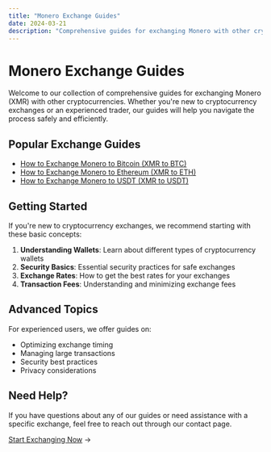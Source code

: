 ```yaml
---
title: "Monero Exchange Guides"
date: 2024-03-21
description: "Comprehensive guides for exchanging Monero with other cryptocurrencies"
---
```


# Monero Exchange Guides

Welcome to our collection of comprehensive guides for exchanging Monero (XMR) with other cryptocurrencies. Whether you're new to cryptocurrency exchanges or an experienced trader, our guides will help you navigate the process safely and efficiently.

## Popular Exchange Guides

-   [How to Exchange Monero to Bitcoin (XMR to BTC)](/exchanges/xmr-to-btc/)
-   [How to Exchange Monero to Ethereum (XMR to ETH)](/exchanges/xmr-to-eth/)
-   [How to Exchange Monero to USDT (XMR to USDT)](/exchanges/xmr-to-usdt/)

## Getting Started

If you're new to cryptocurrency exchanges, we recommend starting with these basic concepts:

1. **Understanding Wallets**: Learn about different types of cryptocurrency wallets
2. **Security Basics**: Essential security practices for safe exchanges
3. **Exchange Rates**: How to get the best rates for your exchanges
4. **Transaction Fees**: Understanding and minimizing exchange fees

## Advanced Topics

For experienced users, we offer guides on:

-   Optimizing exchange timing
-   Managing large transactions
-   Security best practices
-   Privacy considerations

## Need Help?

If you have questions about any of our guides or need assistance with a specific exchange, feel free to reach out through our contact page.

[Start Exchanging Now](/exchanges/) →
